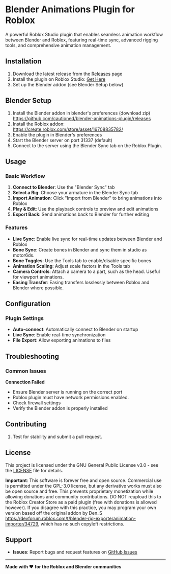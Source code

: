 # Blender Animations Plugin for Roblox

A powerful Roblox Studio plugin that enables seamless animation workflow between Blender and Roblox, featuring real-time sync, advanced rigging tools, and comprehensive animation management.

## Installation

1. Download the latest release from the [Releases](https://github.com/cautioned/blender-animations-plugin/releases) page
2. Install the plugin on Roblox Studio: [Get Here](https://create.roblox.com/store/asset/16708835782/Blender-Animations-ultimate-edition)
3. Set up the Blender addon (see Blender Setup below)

## Blender Setup

1. Install the Blender addon in blender's preferences (download zip) https://github.com/cautioned/blender-animations-plugin/releases
2. Install the Roblox addon: https://create.roblox.com/store/asset/16708835782/
2. Enable the plugin in Blender's preferences
3. Start the Blender server on port 31337 (default)
4. Connect to the server using the Blender Sync tab on the Roblox Plugin.

## Usage

### Basic Workflow

1. **Connect to Blender**: Use the "Blender Sync" tab
2. **Select a Rig**: Choose your armature in the Blender Sync tab
3. **Import Animation**: Click "Import from Blender" to bring animations into Roblox
4. **Play & Edit**: Use the playback controls to preview and edit animations
5. **Export Back**: Send animations back to Blender for further editing

### Features

- **Live Sync**: Enable live sync for real-time updates between Blender and Roblox
- **Bone Sync**: Create bones in Blender and sync them in studio as motor6ds.
- **Bone Toggles**: Use the Tools tab to enable/disable specific bones
- **Animation Scaling**: Adjust scale factors in the Tools tab
- **Camera Controls**: Attach a camera to a part, such as the head. Useful for viewport animations.
- **Easing Transfer**: Easing transfers losslessly between Roblox and Blender where possible.

## Configuration

### Plugin Settings
- **Auto-connect**: Automatically connect to Blender on startup
- **Live Sync**: Enable real-time synchronization
- **File Export**: Allow exporting animations to files

## Troubleshooting

### Common Issues

**Connection Failed**
- Ensure Blender server is running on the correct port
- Roblox plugin must have network permissions enabled.
- Check firewall settings
- Verify the Blender addon is properly installed


## Contributing

1. Test for stability and submit a pull request.

## License

This project is licensed under the GNU General Public License v3.0 - see the [LICENSE](LICENSE) file for details.

**Important**: This software is forever free and open source. Commercial use is permitted under the GPL-3.0 license, but any derivative works must also be open source and free. This prevents proprietary monetization while allowing donations and community contributions. DO NOT reupload this to the Roblox Creator Store as a paid plugin (free with donations is allowed however). If you disagree with this practice, you may program your own version based off the original addon by Den_S https://devforum.roblox.com/t/blender-rig-exporteranimation-importer/34729, which has no such copyleft restrictions.

## Support

- **Issues**: Report bugs and request features on [GitHub Issues](https://github.com/cautioned/blender-animations-plugin/issues)

---

**Made with ❤️ for the Roblox and Blender communities**
